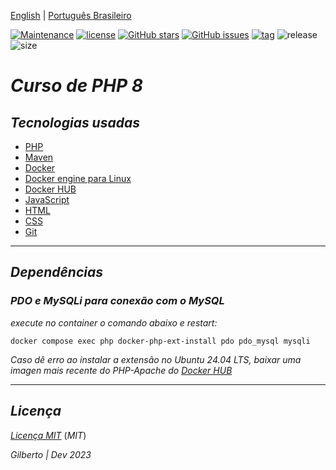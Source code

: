 [English](https://github.com/Gilberto-Mascena/course-PHP/blob/main/README-en.md) |
[Português Brasileiro](https://github.com/Gilberto-Mascena/course-PHP/blob/main/README.md)

[![Maintenance](https://img.shields.io/badge/Maintained%3F-yes-green.svg)](https://Gilberto-Mascena/course-PHP)
[![license](https://img.shields.io/github/license/Gilberto-Mascena/course-PHP)](https://github.com/Gilberto-Mascena/course-PHP/blob/main/LICENSE.md)
[![GitHub stars](https://img.shields.io/github/stars/Gilberto-Mascena/course-PHP)](https://github.com/Gilberto-Mascena/course-PHP/stargazers)
[![GitHub issues](https://img.shields.io/github/issues/Gilberto-Mascena/course-PHP)](https://github.com/Gilberto-Mascena/course-PHP/issues)
[![tag](https://img.shields.io/github/v/release/Gilberto-Mascena/course-PHP?include_prereleases)](https://github.com/Gilberto-Mascena/course-PHP/releases)
![release](https://img.shields.io/github/release-date/Gilberto-Mascena/course-PHP)
![size](https://img.shields.io/github/repo-size/Gilberto-Mascena/course-PHP)

# *Curso de PHP 8*

## *Tecnologias usadas*

- [PHP](https://www.php.net)
- [Maven](https://maven.apache.org)
- [Docker](https://www.docker.com/products/docker-desktop/)
- [Docker engine para Linux](https://docs.docker.com/engine/install/)
- [Docker HUB](https://hub.docker.com)
- [JavaScript](https://developer.mozilla.org/pt-BR/docs/Web/JavaScript)
- [HTML](https://developer.mozilla.org/pt-BR/docs/Web/HTML)
- [CSS](https://developer.mozilla.org/pt-BR/docs/Web/CSS)
- [Git](https://git-scm.com)

---

## *Dependências*

### *PDO e MySQLi para conexão com o MySQL*

*_execute no container o comando abaixo e restart:_* 

```
docker compose exec php docker-php-ext-install pdo pdo_mysql mysqli
```

*_Caso dê erro ao instalar a extensão no Ubuntu 24.04 LTS, baixar uma imagen mais recente do PHP-Apache do [*Docker HUB*](https://hub.docker.com/r/thekingscode/php8.2-apache)_* 
   
---

## *Licença* 

[*Licença MIT*](LICENSE.md) (*MIT*)

*Gilberto | Dev 2023* 